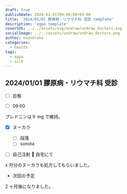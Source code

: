 ```yaml
---
draft: true
publishDate: 2024-01-01T09:00:00+09:00
title: '2024/01/01 膠原病・リウマチ科 受診 template'
description: 'egpa template'
coverSVG: ../../assets/svg/undraw/undraw_doctors.svg
socialImage: ../../assets/undraw/undraw_doctors.png
author: nuovotaka
categories:
  - health
tags:
  - egpa
  - sick
---
```


## 2024/01/01 膠原病・リウマチ科 受診

- [ ] 診察

- [ ] 09:00

プレドニンは９ mg で維持。

- [x] ヌーカラ

  - [ ] 段落
  - [ ] sonota

- [ ] 自己注射 💉 自宅にて

x 月分のヌーカラも処方してもらいました。

- 次回の予定

2 ヶ月後になりました。
